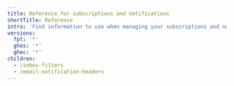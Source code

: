 ```yaml
---
title: Reference for subscriptions and notifications
shortTitle: Reference
intro: 'Find information to use when managing your subscriptions and notifications on {% data variables.product.github %}.'
versions:
  fpt: '*'
  ghes: '*'
  ghec: '*'
children:
  - /inbox-filters
  - /email-notification-headers
---
```

